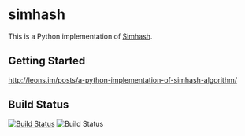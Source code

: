 simhash
===========

This is a Python implementation of [Simhash](http://static.googleusercontent.com/media/research.google.com/en//pubs/archive/33026.pdf).

## Getting Started

<http://leons.im/posts/a-python-implementation-of-simhash-algorithm/>

## Build Status

[![Build Status](https://travis-ci.org/1e0ng/simhash.png?branch=master)](https://travis-ci.org/1e0ng/simhash)
![Build Status](https://github.com/github/1e0ng/simhash/actions/workflows/main.yml/badge.svg?branch=master)
